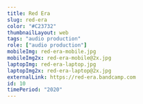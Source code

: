 ```yaml
---
title: Red Era
slug: red-era
color: "#C23732"
thumbnailLayout: web
tags: "audio production"
role: ["audio production"]
mobileImg: red-era-mobile.jpg
mobileImg2x: red-era-mobile@2x.jpg
laptopImg: red-era-laptop.jpg
laptopImg2x: red-era-laptop@2x.jpg
externalLink: https://red-era.bandcamp.com
id: 10
timePeriod: "2020"
---
```

